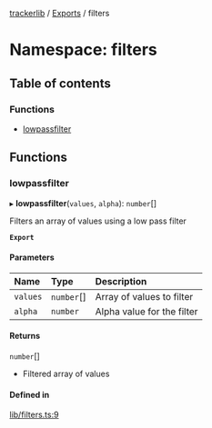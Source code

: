[trackerlib](../README.md) / [Exports](../modules.md) / filters

# Namespace: filters

## Table of contents

### Functions

- [lowpassfilter](filters.md#lowpassfilter)

## Functions

### lowpassfilter

▸ **lowpassfilter**(`values`, `alpha`): `number`[]

Filters an array of values using a low pass filter

**`Export`**

#### Parameters

| Name | Type | Description |
| :------ | :------ | :------ |
| `values` | `number`[] | Array of values to filter |
| `alpha` | `number` | Alpha value for the filter |

#### Returns

`number`[]

- Filtered array of values

#### Defined in

[lib/filters.ts:9](https://github.com/florisporro/trackerlib/blob/e55e3af/src/lib/filters.ts#L9)
